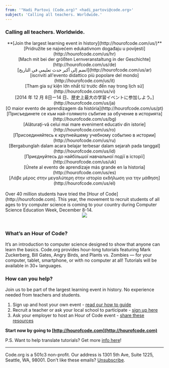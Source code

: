 ```yaml
---
from: '"Hadi Partovi (Code.org)" <hadi_partovi@code.org>'
subject: 'Calling all teachers. Worldwide.'
---
```

### Calling all teachers. Worldwide.

<center>
**[Join the largest learning event in history](http://hourofcode.com/us/)**
<br/>[Pridružite se najvećem edukativnom događaju u povijesti](http://hourofcode.com/us/hr)
<br/>[Mach mit bei der größten Lernveranstaltung in der Geschichte](http://hourofcode.com/us/de)
<br/>[انضم إلى أكبر حدث تعليمي في التاريخ](http://hourofcode.com/us/ar)
<br/>[iscriviti all'evento didattico più popolare del mondo](http://hourofcode.com/us/it)
<br/>[Tham gia sự kiện lớn nhất từ trước đến nay trong lịch sử](http://hourofcode.com/us/vi)
<br/>[2014 年 12 月 8日ー14 日、歴史上最大の学習イベントに参加しよう。](http://hourofcode.com/us/ja)
<br/>[O maior evento de aprendizagem da história](http://hourofcode.com/us/pt)
<br/>[Присъединете се към най-голямото събитие за обучение в историята](http://hourofcode.com/us/bg)
<br/>[Alăturaţi-vă celui mai mare eveniment educativ din istorie](http://hourofcode.com/us/ro)
<br/>[Присоединяйтесь к крупнейшему учебному событию в истории](http://hourofcode.com/us/ru)
<br/>[Bergabunglah dalam acara belajar terbesar dalam sejarah pada tanggal](http://hourofcode.com/us/id)
<br/>[Приєднуйтесь до найбільшої навчальної події в історії](http://hourofcode.com/us/uk)
<br/>[Únete al evento de aprendizaje más grande en la historia](http://hourofcode.com/us/es)
<br/>[Λάβε μέρος στην μεγαλύτερη  στην ιστορία εκδήλωση για την μάθηση](http://hourofcode.com/us/el)
</center>

<br/>
Over 40 million students have tried the [Hour of Code](http://hourofcode.com). This year, the movement to recruit students of all ages to try computer science is coming to your country during Computer Science Education Week, December 8-14.

<br/>
<center>
<a href="http://youtu.be/srH1OEKB2LE"><img src="http://code.org/images/fit-250/calling-teachers.png"/></a>
</center>
<br/>

### What’s an Hour of Code?
It’s an introduction to computer science designed to show that anyone can learn the basics. Code.org provides hour-long tutorials featuring Mark Zuckerberg, Bill Gates, Angry Birds, and Plants vs. Zombies — for your computer, tablet, smartphone, or with no computer at all! Tutorials will be available in 30+ languages.

### How can you help?
Join us to be part of the largest learning event in history. No experience needed from teachers and students. 

1. Sign up and host your own event - [read our how to guide](http://hourofcode.com/resources/how-to)
2. Recruit a teacher or ask your local school to participate - [sign up here](http://hourofcode.com/)
3. Ask your employer to host an Hour of Code event - [share these resources](http://hourofcode.com/resources)

**Start now by going to [http://hourofcode.com](http://hourofcode.com)**

P.S. Want to help translate tutorials? Get more [info here](http://code.org/translate)!

<hr>

Code.org is a 501c3 non-profit. Our address is 1301 5th Ave, Suite 1225, Seattle, WA, 98001. Don't like these emails? [Unsubscribe](<%= unsubscribe_link %>).
